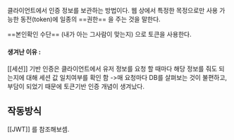 클라이언트에서 인증 정보를 보관하는 방법이다.
웹 상에서 특정한 목정으로만 사용 가능한 동전(token)에 일종의 ==권한== 을 주는 것을 말한다. 

==본인확인 수단== (내가 아는 그사람이 맞는지) 으로 토큰을 사용한다.

#### 생겨난 이유 :
[[세션]] 기반 인증은 클라이언트에서 유저 정보를 요청 할 때마다 해당 정보를 줘도 되는지에 대해 세션 값 일치여부를 확인 함 ->매 요청마다 DB를 살펴보는 것이 불편하고, 부담이 되었기 때문에 토큰기반 인증 개념이 생겨났다.

## 작동방식
[[JWT]] 를 참조해보셈.

